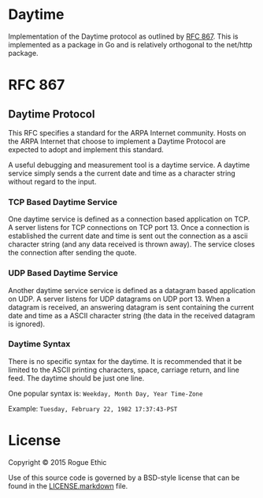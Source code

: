 # Daytime

Implementation of the Daytime protocol as outlined by [RFC 867](https://tools.ietf.org/html/rfc867). This is implemented as a package in Go and is relatively orthogonal to the net/http package.

# RFC 867

## Daytime Protocol

This RFC specifies a standard for the ARPA Internet community.  Hosts on the ARPA Internet that choose to implement a Daytime Protocol are expected to adopt and implement this standard.

A useful debugging and measurement tool is a daytime service. A daytime service simply sends a the current date and time as a character string without regard to the input.

### TCP Based Daytime Service

One daytime service is defined as a connection based application on TCP.  A server listens for TCP connections on TCP port 13.  Once a connection is established the current date and time is sent out the connection as a ascii character string (and any data received is thrown away).  The service closes the connection after sending the quote.

### UDP Based Daytime Service

Another daytime service service is defined as a datagram based application on UDP.  A server listens for UDP datagrams on UDP port 13.  When a datagram is received, an answering datagram is sent containing the current date and time as a ASCII character string (the data in the received datagram is ignored).

### Daytime Syntax

There is no specific syntax for the daytime.  It is recommended that it be limited to the ASCII printing characters, space, carriage return, and line feed.  The daytime should be just one line.

One popular syntax is: `Weekday, Month Day, Year Time-Zone`

Example: `Tuesday, February 22, 1982 17:37:43-PST`

# License

Copyright © 2015 Rogue Ethic

Use of this source code is governed by a BSD-style license that can be found in the [LICENSE.markdown](LICENSE.markdown) file.
